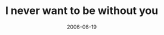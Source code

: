 ---
layout: base.njk
title : 'I never want to be without you' 
view_title : 'I never want to be without you' 
year : '2006' 
date : '2006-06-19' 
img_file : '/drawing/ineverwanttobewithoutyou.png' 
html_file : 'ineverwanttobewithoutyou' 
next_html : 'iamapacifist.html' 
year_order : '171' 
permalink : "title/{{html_file}}.html"
---